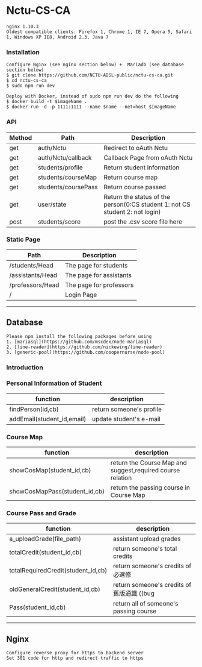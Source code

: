 # Nctu-CS-CA

```
nginx 1.10.3 
Oldest compatible clients: Firefox 1, Chrome 1, IE 7, Opera 5, Safari 1, Windows XP IE8, Android 2.3, Java 7
```
### Installation

```
Configure Nginx (see nginx section below) +  Mariadb (see database section below)
$ git clone https://github.com/NCTU-ADSL-public/nctu-cs-ca.git
$ cd nctu-cs-ca
$ sudo npm run dev
```

```
Deploy with Docker, instead of sudo npm run dev do the following
$ docker build -t $imageName .
$ docker run -d -p 1111:1111 --name $name --net=host $imageName
```

### API

| Method | Path | Description |
|------- | --------- | ------ |
| get | auth/Nctu | Redirect to oAuth Nctu|
| get | auth/Nctu/callback | Callback Page from oAuth Nctu|
| get | students/profile | Return student information |
| get | students/courseMap | Return course map |
| get | students/coursePass | Return course passed |
| get | user/state| Return the status of the person(0:CS student 1: not CS student 2: not login) |
| post | students/score | post the .csv score file here |

### Static Page

| Path | Description |
| --------- | ------ |
| /students/Head | The page for students |
| /assistants/Head | The page for assistants |
| /professors/Head | The page for professors |
| / | Login Page |


___

## Database
```
Please npm install the following packages before using
1. [mariasql](https://github.com/mscdex/node-mariasql)
2. [line-reader](https://github.com/nickewing/line-reader)
3. [generic-pool](https://github.com/coopernurse/node-pool)
```

### Introduction

### Personal Information of Student
| function | description |
| ------- | ----- |
| findPerson(id,cb) | return someone's profile |
| addEmail(student_id,email) | update student's e-mail |

### Course Map
| function | description |
| ------- | ----- |
| showCosMap(student_id,cb) | return the Course Map and suggest,required course relation |
| showCosMapPass(student_id,cb) | return the passing course in Course Map |

### Course Pass and Grade
| function | description |
| ------- | ----- |
| a_uploadGrade(file_path) | assistant upload grades |
| totalCredit(student_id,cb) | return someone's total credits |
| totalRequiredCredit(student_id,cb) | return someone's credits of 必選修 |
| oldGeneralCredit(student_id,cb) | return someone's credits of 舊版通識 ((bug |
| Pass(student_id,cb) | return all of someone's passing course |

___

## Nginx
```
Configure reverse proxy for https to backend server
Set 301 code for http and redirect traffic to https
```
